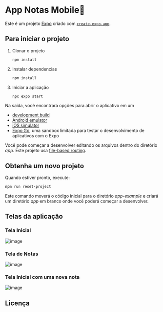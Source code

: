 # App Notas Mobile📱

Este é um projeto [Expo](https://expo.dev) criado com [`create-expo-app`](https://www.npmjs.com/package/create-expo-app).

## Para iniciar o projeto

1. Clonar o projeto

   ```bash
   npm install
   ```
   
3. Instalar dependencias

   ```bash
   npm install
   ```

4. Iniciar a aplicação

   ```bash
   npx expo start
   ```

Na saída, você encontrará opções para abrir o aplicativo em um

- [development build](https://docs.expo.dev/develop/development-builds/introduction/)
- [Android emulator](https://docs.expo.dev/workflow/android-studio-emulator/)
- [iOS simulator](https://docs.expo.dev/workflow/ios-simulator/)
- [Expo Go](https://expo.dev/go), uma sandbox limitada para testar o desenvolvimento de aplicativos com o Expo

Você pode começar a desenvolver editando os arquivos dentro do diretório *app*. Este projeto usa [file-based routing](https://docs.expo.dev/router/introduction).

## Obtenha um novo projeto

Quando estiver pronto, execute:

```bash
npm run reset-project
```

Este comando moverá o código inicial para o diretório *app-example* e criará um diretório *app* em branco onde você poderá começar a desenvolver.

## Telas da aplicação

### Tela Inicial
![image](https://github.com/user-attachments/assets/03824e1a-2aa3-42d7-bb68-8a4225107c68)

### Tela de Notas
![image](https://github.com/user-attachments/assets/39c43a9b-ea83-4a6c-866f-c8b85fef3e30)

### Tela Inicial com uma nova nota
![image](https://github.com/user-attachments/assets/9f87a1a4-127d-4ed2-8603-c13fc65c220c)

## Licença


